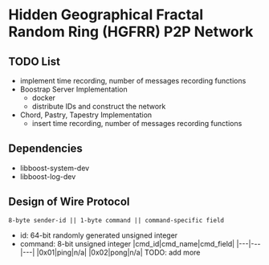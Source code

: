 # Hidden Geographical Fractal Random Ring (HGFRR) P2P Network

## TODO List

- implement time recording, number of messages recording functions
- Boostrap Server Implementation
	- docker
	- distribute IDs and construct the network
- Chord, Pastry, Tapestry Implementation
	- insert time recording, number of messages recording functions

## Dependencies
- libboost-system-dev
- libboost-log-dev

## Design of Wire Protocol
```
8-byte sender-id || 1-byte command || command-specific field
```
- id: 64-bit randomly generated unsigned integer
- command: 8-bit unsigned integer
    |cmd_id|cmd_name|cmd_field|
    |---|---|---|
    |0x01|ping|n/a|
    |0x02|pong|n/a|
    TODO: add more